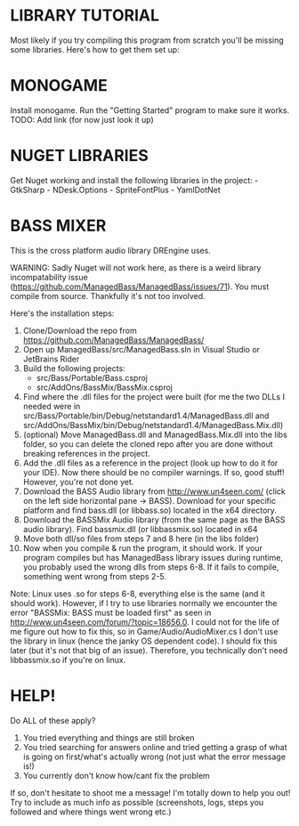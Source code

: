# LIBRARY TUTORIAL

Most likely if you try compiling this program from scratch you'll be missing some libraries. Here's how to get them set up:

# MONOGAME

Install monogame. Run the "Getting Started" program to make sure it works. TODO: Add link (for now just look it up)

# NUGET LIBRARIES

Get Nuget working and install the following libraries in the project:
	- GtkSharp
	- NDesk.Options
	- SpriteFontPlus
	- YamlDotNet

# BASS MIXER

This is the cross platform audio library DREngine uses.

WARNING: Sadly Nuget will not work here, as there is a weird library incompatability issue (https://github.com/ManagedBass/ManagedBass/issues/71). You must compile from source. Thankfully it's not too involved.

Here's the installation steps:

1) Clone/Download the repo from https://github.com/ManagedBass/ManagedBass/
2) Open up ManagedBass/src/ManagedBass.sln in Visual Studio or JetBrains Rider
3) Build the following projects:
	- src/Bass/Portable/Bass.csproj
	- src/AddOns/BassMix/BassMix.csproj
4) Find where the .dll files for the project were built (for me the two DLLs I needed were in src/Bass/Portable/bin/Debug/netstandard1.4/ManagedBass.dll and src/AddOns/BassMix/bin/Debug/netstandard1.4/ManagedBass.Mix.dll)
5) (optional) Move ManagedBass.dll and ManagedBass.Mix.dll into the libs folder, so you can delete the cloned repo after you are done without breaking references in the project.
6) Add the .dll files as a reference in the project (look up how to do it for your IDE). Now there should be no compiler warnings. If so, good stuff! However, you're not done yet.
7) Download the BASS Audio library from http://www.un4seen.com/ (click on the left side horizontal pane -> BASS). Download for your specific platform and find bass.dll (or libbass.so) located in the x64 directory.
8) Download the BASSMix Audio library (from the same page as the BASS audio library). Find bassmix.dll (or libbassmix.so) located in x64
9) Move both dll/so files from steps 7 and 8 here (in the libs folder)
10) Now when you compile & run the program, it should work. If your program compiles but has ManagedBass library issues during runtime, you probably used the wrong dlls from steps 6-8. If it fails to compile, something went wrong from steps 2-5.

Note: Linux uses .so for steps 6-8, everything else is the same (and it should work). However, if I try to use libraries normally we encounter the error "BASSMix: BASS must be loaded first" as seen in http://www.un4seen.com/forum/?topic=18656.0.
I could not for the life of me figure out how to fix this, so in Game/Audio/AudioMixer.cs I don't use the library in linux (hence the janky OS dependent code). I should fix this later (but it's not that big of an issue).
Therefore, you technically don't need libbassmix.so if you're on linux.

# HELP!

Do ALL of these apply?
1) You tried everything and things are still broken
2) You tried searching for answers online and tried getting a grasp of what is going on first/what's actually wrong (not just what the error message is!)
3) You currently don't know how/cant fix the problem

If so, don't hesitate to shoot me a message! I'm totally down to help you out! Try to include as much info as possible (screenshots, logs, steps you followed and where things went wrong etc.)

